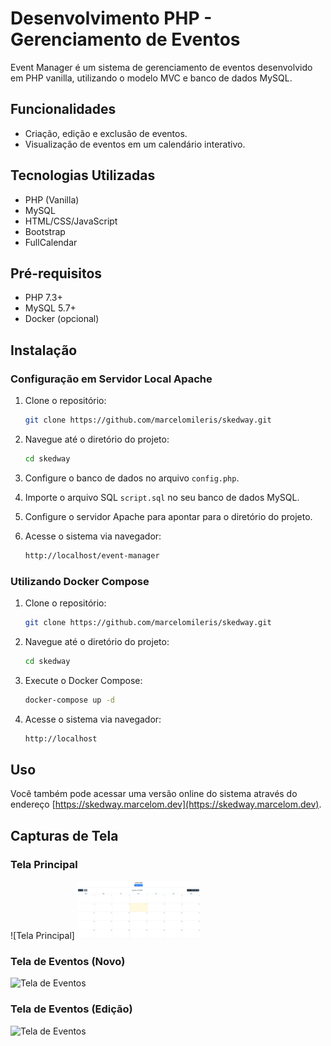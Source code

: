 # Desenvolvimento PHP - Gerenciamento de Eventos

Event Manager é um sistema de gerenciamento de eventos desenvolvido em PHP vanilla, utilizando o modelo MVC e banco de dados MySQL.

## Funcionalidades

-   Criação, edição e exclusão de eventos.
-   Visualização de eventos em um calendário interativo.

## Tecnologias Utilizadas

-   PHP (Vanilla)
-   MySQL
-   HTML/CSS/JavaScript
-   Bootstrap
-   FullCalendar

## Pré-requisitos

-   PHP 7.3+
-   MySQL 5.7+
-   Docker (opcional)

## Instalação

### Configuração em Servidor Local Apache

1. Clone o repositório:

    ```sh
    git clone https://github.com/marcelomileris/skedway.git
    ```

2. Navegue até o diretório do projeto:

    ```sh
    cd skedway
    ```

3. Configure o banco de dados no arquivo `config.php`.

4. Importe o arquivo SQL `script.sql` no seu banco de dados MySQL.

5. Configure o servidor Apache para apontar para o diretório do projeto.

6. Acesse o sistema via navegador:
    ```sh
    http://localhost/event-manager
    ```

### Utilizando Docker Compose

1. Clone o repositório:

    ```sh
    git clone https://github.com/marcelomileris/skedway.git
    ```

2. Navegue até o diretório do projeto:

    ```sh
    cd skedway
    ```

3. Execute o Docker Compose:

    ```sh
    docker-compose up -d
    ```

4. Acesse o sistema via navegador:
    ```sh
    http://localhost
    ```

## Uso

Você também pode acessar uma versão online do sistema através do endereço [https://skedway.marcelom.dev](https://skedway.marcelom.dev).

## Capturas de Tela

### Tela Principal

![Tela Principal]
<img src="./blob/dashboard.jpg" width="39%"/><br>

### Tela de Eventos (Novo)

![Tela de Eventos](images/new.jpg)

### Tela de Eventos (Edição)

![Tela de Eventos](images/edit.jpg)
